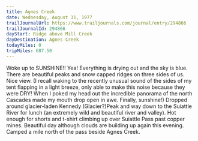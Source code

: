 ```yaml
---
title: Agnes Creek
date: Wednesday, August 31, 1977
trailJournalUrl: https://www.trailjournals.com/journal/entry/294866
trailJournalId: 294866
dayStart: Ridge above Mill Creek
dayDestination: Agnes Creek
todayMiles: 0
tripMiles: 687.50
---
```

Woke up to SUNSHINE!! Yea! Everything is drying out and the sky is blue. There are beautiful peaks and snow capped ridges on three sides of us. Nice view. (I recall waking to the recently unusual sound of the sides of my tent flapping in a light breeze, only able to make this noise because they were DRY! When I poked my head out the incredible panorama of the north Cascades made my mouth drop open in awe. Finally, sunshine!) Dropped around glacier-laden Kennedy (Glacier?)Peak and way down to the Suiattle River for lunch (an extremely wild and beautiful river and valley). Hot enough for shorts and t-shirt climbing up over Suiattle Pass past copper mines. Beautiful day although clouds are building up again this evening. Camped a mile north of the pass beside Agnes Creek.
